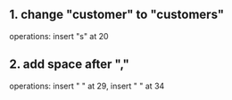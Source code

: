 ## 1. change "customer" to "customers"
operations: insert "s" at 20

## 2. add space after ","
operations: insert " " at 29, insert " " at 34